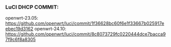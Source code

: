 ### LuCI DHCP COMMIT:

openwrt-23.05: https://github.com/openwrt/luci/commit/1f36628bc60f6e1f33667b025917eebec19d3162
openwrt-24.10: https://github.com/openwrt/luci/commit/8c8073729fc0220444dce7bacca97f9c6f8a8305
